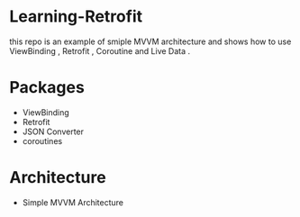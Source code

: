 # Learning-Retrofit
this repo is an example of smiple MVVM architecture and shows how to use ViewBinding
, Retrofit , Coroutine and Live Data .

# Packages 
* ViewBinding
* Retrofit
* JSON Converter
* coroutines

# Architecture 
* Simple MVVM Architecture
